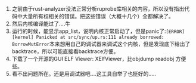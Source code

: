 1. 之前由于rust-analyzer没法正常分析ruprobe库相关的内容，所以没有指出代码中大量所有权相关的错误。把这些错误（大概十几个）全都解决了。
2. 然后内核编译能过了....牛
3. 运行的时候，能显示app_list，说明内核正常启动了，但是panic了:`[ERROR] [kernel] Panicked at src/sync/up.rs:111 already borrowed: BorrowMutError`本来想用自己的调试器来调试这个内核，但是发现底下给出了backtrace，所以可能直接看backtrace方便。
4. 下载了一个开源的GUI ELF Viewer: XElfViewer，比objdump readobj 方便些。
5. 看不出问题所在。还是用调试器吧....这工具自举了也挺好的.....